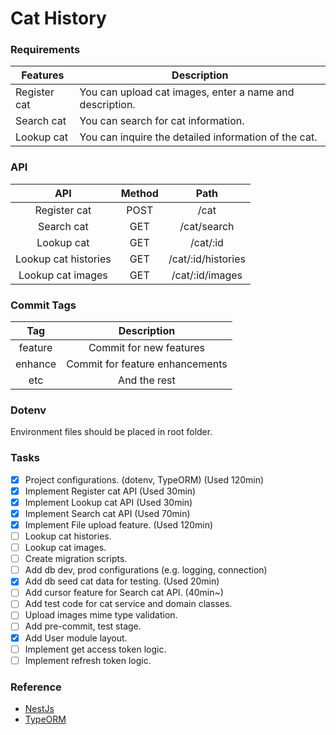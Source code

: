 
# Cat History

### Requirements
| Features     | Description                                              |
|--------------|----------------------------------------------------------|
| Register cat | You can upload cat images, enter a name and description. |
| Search cat   | You can search for cat information.                      |
| Lookup cat   | You can inquire the detailed information of the cat.     |

### API
|      API     | Method |    Path   |
|:------------:|:------:|:---------:|
| Register cat | POST   | /cat     |
| Search cat   | GET    | /cat/search     |
| Lookup cat   | GET    | /cat/:id |
| Lookup cat histories   | GET    | /cat/:id/histories |
| Lookup cat images  | GET    | /cat/:id/images |

### Commit Tags
|   Tag   |           Description           |
|:-------:|:-------------------------------:|
| feature | Commit for new features         |
| enhance | Commit for feature enhancements |
| etc     | And the rest                    |

### Dotenv
Environment files should be placed in root folder.

### Tasks
- [x] Project configurations. (dotenv, TypeORM) (Used 120min)
- [x] Implement Register cat API (Used 30min)
- [x] Implement Lookup cat API (Used 30min)
- [x] Implement Search cat API (Used 70min)
- [x] Implement File upload feature. (Used 120min)
- [ ] Lookup cat histories.
- [ ] Lookup cat images.
- [ ] Create migration scripts.
- [ ] Add db dev, prod configurations (e.g. logging, connection)
- [x] Add db seed cat data for testing. (Used 20min)
- [ ] Add cursor feature for Search cat API. (40min~)
- [ ] Add test code for cat service and domain classes.
- [ ] Upload images mime type validation.
- [ ] Add pre-commit, test stage.
- [x] Add User module layout.
- [ ] Implement get access token logic.
- [ ] Implement refresh token logic.

### Reference
 * [NestJs](https://docs.nestjs.com/)
 * [TypeORM](https://typeorm.io/#/)
